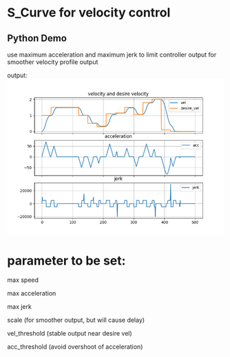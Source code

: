 # S_Curve for velocity control

## Python Demo

use maximum acceleration and maximum jerk to limit controller output for smoother velocity profile output

output:
![image](https://github.com/NgChowYong/S_Curve/blob/main/result.png)

# parameter to be set:
max speed

max acceleration

max jerk

scale (for smoother output, but will cause delay)

vel_threshold (stable output near desire vel)

acc_threshold (avoid overshoot of acceleration)


